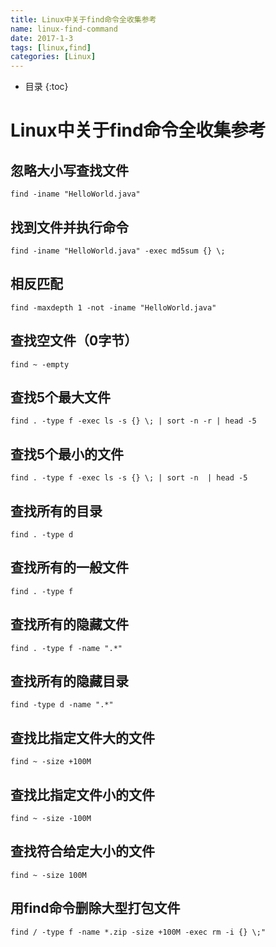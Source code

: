 ```yaml
---
title: Linux中关于find命令全收集参考
name: linux-find-command
date: 2017-1-3
tags: [linux,find]
categories: [Linux]
---
```



* 目录
{:toc}

# Linux中关于find命令全收集参考

## 忽略大小写查找文件

```shell
find -iname "HelloWorld.java"
```

## 找到文件并执行命令

```shell
find -iname "HelloWorld.java" -exec md5sum {} \;
```

## 相反匹配

```shell
find -maxdepth 1 -not -iname "HelloWorld.java"
```

## 查找空文件（0字节）

```shell
find ~ -empty
```

## 查找5个最大文件

```shell
find . -type f -exec ls -s {} \; | sort -n -r | head -5
```

## 查找5个最小的文件

```shell
find . -type f -exec ls -s {} \; | sort -n  | head -5
```

## 查找所有的目录

```shell
find . -type d
```

## 查找所有的一般文件

```shell
find . -type f
```

## 查找所有的隐藏文件

```shell
find . -type f -name ".*"
```

## 查找所有的隐藏目录

```shell
find -type d -name ".*"
```

## 查找比指定文件大的文件

```shell
find ~ -size +100M
```

## 查找比指定文件小的文件

```shell
find ~ -size -100M
```

## 查找符合给定大小的文件

```shell
find ~ -size 100M
```

## 用find命令删除大型打包文件

```shell
find / -type f -name *.zip -size +100M -exec rm -i {} \;"
```